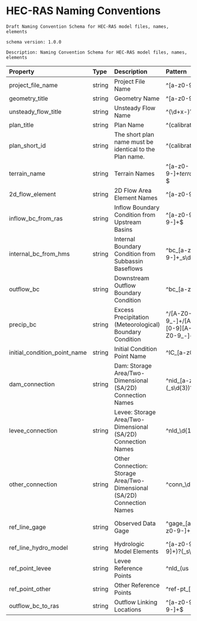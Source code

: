 # HEC-RAS Naming Conventions
    Draft Naming Convention Schema for HEC-RAS model files, names, elements

    schema version: 1.0.0

    Description: Naming Convention Schema for HEC-RAS model files, names, elements

    
| Property                     | Type   | Description                                                             | Pattern                                                                                        | Examples                                                                                                                                                                                                         |
|:-----------------------------|:-------|:------------------------------------------------------------------------|:-----------------------------------------------------------------------------------------------|:-----------------------------------------------------------------------------------------------------------------------------------------------------------------------------------------------------------------|
| project_file_name            | string | Project File Name                                                       | ^[a-z0-9-]+$                                                                                   | lower-new                                                                                                                                                                                                        |
| geometry_title                | string | Geometry Name                                                           | ^[a-z0-9-]+$                                                                                   | lower-new                                                                                                                                                                                                        |
| unsteady_flow_title           | string | Unsteady Flow Name                                                      | ^(\d+x-)?[a-z]{3}\d{4}$                                                                        | apr1997, 2x-apr1997                                                                                                                                                                                              |
| plan_title                    | string | Plan Name                                                               | ^(calibration|validation|breach|stress-test)_[a-z]{3}\d{4}$|^(stress-test_\d+x-[a-z]{3}\d{4})$ | calibration_apr1997, validation_jun1988, breach_apr1997, stress-test_2x-apr1997                                                                                                                                  |
| plan_short_id                | string | The short plan name must be identical to the Plan name.                 | ^(calibration|validation|breach|stress-test)_[a-z]{3}\d{4}$|^(stress-test_\d+x-[a-z]{3}\d{4})$ | calibration_apr1997, validation_jun1988, breach_apr1997, stress-test_2x-apr1997                                                                                                                                  |
| terrain_name                 | string | Terrain Names                                                           | ^[a-z0-9-]+_terrain_\d+m(_merged)?$                                                            | little-fork-creek_terrain_1m, little-fork-creek_terrain_5m_merged                                                                                                                                                |
| 2d_flow_element              | string | 2D Flow Area Element Names                                              | ^[a-z0-9-]+(_\d+)?$                                                                            | lower-new, lower-new_1                                                                                                                                                                                           |
| inflow_bc_from_ras           | string | Inflow Boundary Condition from Upstream Basins                          | ^[a-z0-9-]+_to_[a-z0-9-]+$                                                                     | mount-creek_to_lower-new                                                                                                                                                                                         |
| internal_bc_from_hms         | string | Internal Boundary Condition from Subbassin Baseflows                    | ^bc_[a-z0-9-]+_s\d+_base$                                                                      | bc_clear-crk_s230_base                                                                                                                                                                                           |
| outflow_bc                  | string | Downstream Outflow Boundary Condition                                   | ^bc_[a-z0-9-]+_out(_\d+)?$                                                                     | bc_lower-new_out, bc_lower-new_out_1                                                                                                                                                                             |
| precip_bc                    | string | Excess Precipitation (Meteorological) Boundary Condition                | ^/[A-Z0-9_-]+/[A-Z0-9_-]+/[A-Z0-9_-]+/[0-3]?[0-9][A-Z]{3}[0-9]{4}/[A-Z0-9_-]+/[A-Z0-9_-]+/$    | /MYRIVER/DAVIS/FLOW/18NOV2001/IR-DAY/CDEC_INCOMING/                                                                                                                                                              |
| initial_condition_point_name | string | Initial Condition Point Name                                            | ^IC_[a-z0-9-]+(_\d+)?$                                                                         | IC_homme-dam, IC_homme-dam_1                                                                                                                                                                                     |
| dam_connection               | string | Dam: Storage Area/Two-Dimensional (SA/2D) Connection Names              | ^nid_[a-z]{2}\d{5}(_s\d{3})?$                                                                  | nid_tx05966, nid_mn00584_s002                                                                                                                                                                                    |
| levee_connection             | string | Levee: Storage Area/Two-Dimensional (SA/2D) Connection Names            | ^nld_\d{10}(_\d+)?$                                                                            | nld_3005000153, nld_505000356_2                                                                                                                                                                                  |
| other_connection             | string | Other Connection: Storage Area/Two-Dimensional (SA/2D) Connection Names | ^conn_\d+_[a-z0-9-]+$                                                                          | conn_1_bridge, conn_4_rr-embank, conn_3_diversion, conn_10_roadway                                                                                                                                               |
| ref_line_gage                | string | Observed Data Gage                                                      | ^gage_[a-z]+_\d{7,10}(_[a-z0-9-]+)?$                                                           | gage_usgs_12105900_gr-at-auburn, gage_usgs_12105900, gage_noaa_8594900                                                                                                                                           |
| ref_line_hydro_model         | string | Hydrologic Model Elements                                               | ^[a-z0-9-+]+(_[a-z0-9]+)?(_s\d{3}|_r\d{3}|_j\d{3})?$                                           | s-grn-50, white-rock-ck_s040, trinity-river_r040, west-fork_j090, elm-fork+clear-ck_j052, lewinsville-inflow_j099, hhd-reservoir-out_j010, trinity-river_r040, white-rock-ck_s040, nid_tx05966, nid_mn00584_s002 |
| ref_point_levee              | string | Levee Reference Points                                                  | ^nld_(us|ms|ds|br-hw|br-tw)_\d{10}(_\d+)?$                                                     | nld_us_3005000153, nld_ms_3005000153, nld_ds_3005000153, nld_br-hw_3005000153, nld_br-tw_3005000153, nld_br-hw_5009000634_2                                                                                      |
| ref_point_other              | string | Other Reference Points                                                  | ^ref-pt_[a-z0-9-]+$                                                                            | ref-pt_sunrise-bridge                                                                                                                                                                                            |
| outflow_bc_to_ras            | string | Outflow Linking Locations                                               | ^[a-z0-9-]+_to_[a-z0-9-]+$                                                                     | mount-creek_to_lower-new                                                                                                                                                                                         |
